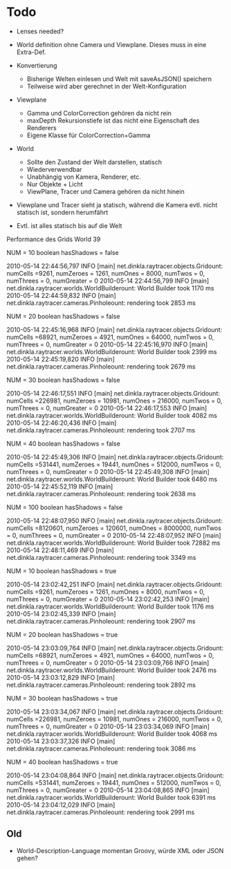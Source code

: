# Todo

- Lenses needed?



- World definition ohne Camera und Viewplane. Dieses muss in eine Extra-Def.
- Konvertierung
    - Bisherige Welten einlesen und Welt mit saveAsJSON() speichern
    - Teilweise wird aber gerechnet in der Welt-Konfiguration

- Viewplane
    - Gamma und ColorCorrection gehören da nicht rein
    - maxDepth Rekursionstiefe ist das nicht eine Eigenschaft des Renderers
    - Eigene Klasse für ColorCorrection+Gamma

- World
    - Sollte den Zustand der Welt darstellen, statisch
    - Wiederverwendbar
    - Unabhängig von Kamera, Renderer, etc.
    - Nur Objekte + Licht
    - ViewPlane, Tracer und Camera gehören da nicht hinein

- Viewplane und Tracer sieht ja statisch, während die Kamera evtl. nicht statisch ist, sondern herumfährt
- Evtl. ist alles statisch bis auf die Welt


Performance des Grids
World 39

NUM = 10
boolean hasShadows = false

2010-05-14 22:44:56,797 INFO  [main] net.dinkla.raytracer.objects.Gridount: numCells =9261, numZeroes = 1261, numOnes = 8000, numTwos = 0, numThrees = 0, numGreater = 0
2010-05-14 22:44:56,799 INFO  [main] net.dinkla.raytracer.worlds.WorldBuilderount: World Builder took 1170 ms
2010-05-14 22:44:59,832 INFO  [main] net.dinkla.raytracer.cameras.Pinholeount: rendering took 2853 ms

NUM = 20
boolean hasShadows = false

2010-05-14 22:45:16,968 INFO  [main] net.dinkla.raytracer.objects.Gridount: numCells =68921, numZeroes = 4921, numOnes = 64000, numTwos = 0, numThrees = 0, numGreater = 0
2010-05-14 22:45:16,970 INFO  [main] net.dinkla.raytracer.worlds.WorldBuilderount: World Builder took 2399 ms
2010-05-14 22:45:19,820 INFO  [main] net.dinkla.raytracer.cameras.Pinholeount: rendering took 2679 ms

NUM = 30
boolean hasShadows = false

2010-05-14 22:46:17,551 INFO  [main] net.dinkla.raytracer.objects.Gridount: numCells =226981, numZeroes = 10981, numOnes = 216000, numTwos = 0, numThrees = 0, numGreater = 0
2010-05-14 22:46:17,553 INFO  [main] net.dinkla.raytracer.worlds.WorldBuilderount: World Builder took 4082 ms
2010-05-14 22:46:20,436 INFO  [main] net.dinkla.raytracer.cameras.Pinholeount: rendering took 2707 ms

NUM = 40
boolean hasShadows = false

2010-05-14 22:45:49,306 INFO  [main] net.dinkla.raytracer.objects.Gridount: numCells =531441, numZeroes = 19441, numOnes = 512000, numTwos = 0, numThrees = 0, numGreater = 0
2010-05-14 22:45:49,308 INFO  [main] net.dinkla.raytracer.worlds.WorldBuilderount: World Builder took 6480 ms
2010-05-14 22:45:52,119 INFO  [main] net.dinkla.raytracer.cameras.Pinholeount: rendering took 2638 ms

NUM = 100
boolean hasShadows = false

2010-05-14 22:48:07,950 INFO  [main] net.dinkla.raytracer.objects.Gridount: numCells =8120601, numZeroes = 120601, numOnes = 8000000, numTwos = 0, numThrees = 0, numGreater = 0
2010-05-14 22:48:07,952 INFO  [main] net.dinkla.raytracer.worlds.WorldBuilderount: World Builder took 72882 ms
2010-05-14 22:48:11,469 INFO  [main] net.dinkla.raytracer.cameras.Pinholeount: rendering took 3349 ms

NUM = 10
boolean hasShadows = true

2010-05-14 23:02:42,251 INFO  [main] net.dinkla.raytracer.objects.Gridount: numCells =9261, numZeroes = 1261, numOnes = 8000, numTwos = 0, numThrees = 0, numGreater = 0
2010-05-14 23:02:42,253 INFO  [main] net.dinkla.raytracer.worlds.WorldBuilderount: World Builder took 1176 ms
2010-05-14 23:02:45,339 INFO  [main] net.dinkla.raytracer.cameras.Pinholeount: rendering took 2907 ms

NUM = 20
boolean hasShadows = true

2010-05-14 23:03:09,764 INFO  [main] net.dinkla.raytracer.objects.Gridount: numCells =68921, numZeroes = 4921, numOnes = 64000, numTwos = 0, numThrees = 0, numGreater = 0
2010-05-14 23:03:09,766 INFO  [main] net.dinkla.raytracer.worlds.WorldBuilderount: World Builder took 2476 ms
2010-05-14 23:03:12,829 INFO  [main] net.dinkla.raytracer.cameras.Pinholeount: rendering took 2892 ms

NUM = 30
boolean hasShadows = true

2010-05-14 23:03:34,067 INFO  [main] net.dinkla.raytracer.objects.Gridount: numCells =226981, numZeroes = 10981, numOnes = 216000, numTwos = 0, numThrees = 0, numGreater = 0
2010-05-14 23:03:34,069 INFO  [main] net.dinkla.raytracer.worlds.WorldBuilderount: World Builder took 4068 ms
2010-05-14 23:03:37,326 INFO  [main] net.dinkla.raytracer.cameras.Pinholeount: rendering took 3086 ms

NUM = 40
boolean hasShadows = true

2010-05-14 23:04:08,864 INFO  [main] net.dinkla.raytracer.objects.Gridount: numCells =531441, numZeroes = 19441, numOnes = 512000, numTwos = 0, numThrees = 0, numGreater = 0
2010-05-14 23:04:08,865 INFO  [main] net.dinkla.raytracer.worlds.WorldBuilderount: World Builder took 6391 ms
2010-05-14 23:04:12,029 INFO  [main] net.dinkla.raytracer.cameras.Pinholeount: rendering took 2991 ms


## Old

- World-Description-Language momentan Groovy, würde XML oder JSON gehen?

